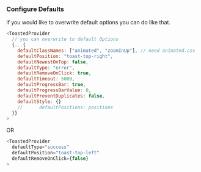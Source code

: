 ### Configure Defaults

if you would like to overwrite default options you can do like that.

```js
<ToastedProvider
  // you can overwrite to default Options
  {...{
    defaultClassNames: ["animated", "zoomInUp"], // need animated.css
    defaultPosition: "toast-top-right",
    defaultNewestOnTop: false,
    defaultType: "error",
    defaultRemoveOnClick: true,
    defaultTimeout: 5000,
    defaultProgressBar: true,
    defaultProgressBarValue: 0,
    defaultPreventDuplicates: false,
    defaultStyle: {}
    //      defaultPositions: positions
  }}
>
```

OR

```js
<ToastedProvider
  defaultType="success"
  defaultPosition="toast-top-left"
  defaultRemoveOnClick={false}
>
```
